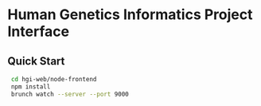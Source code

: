 # Human Genetics Informatics Project Interface

## Quick Start

```sh
 cd hgi-web/node-frontend
 npm install
 brunch watch --server --port 9000
```

